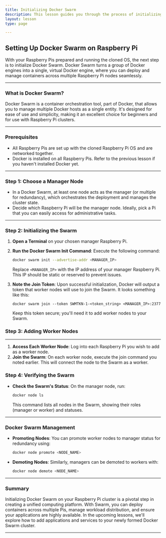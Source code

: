 ```yaml
---
title: Initializing Docker Swarm
description: This lesson guides you through the process of initializing Docker Swarm on your Raspberry Pi cluster, transforming individual Pis into a powerful, unified computing resource.
layout: lesson
type: page

---
```


## Setting Up Docker Swarm on Raspberry Pi

With your Raspberry Pis prepared and running the cloned OS, the next step is to initialize Docker Swarm. Docker Swarm turns a group of Docker engines into a single, virtual Docker engine, where you can deploy and manage containers across multiple Raspberry Pi nodes seamlessly.

---

### What is Docker Swarm?

Docker Swarm is a container orchestration tool, part of Docker, that allows you to manage multiple Docker hosts as a single entity. It's designed for ease of use and simplicity, making it an excellent choice for beginners and for use with Raspberry Pi clusters.

---

### Prerequisites

- All Raspberry Pis are set up with the cloned Raspberry Pi OS and are networked together.
- Docker is installed on all Raspberry Pis. Refer to the previous lesson if you haven't installed Docker yet.

---

### Step 1: Choose a Manager Node

- In a Docker Swarm, at least one node acts as the manager (or multiple for redundancy), which orchestrates the deployment and manages the cluster state.
- Decide which Raspberry Pi will be the manager node. Ideally, pick a Pi that you can easily access for administrative tasks.

---

### Step 2: Initializing the Swarm

1. **Open a Terminal** on your chosen manager Raspberry Pi.
1. **Run the Docker Swarm Init Command**: Execute the following command:

   ```sh
   docker swarm init --advertise-addr <MANAGER_IP>
   ```

   Replace `<MANAGER_IP>` with the IP address of your manager Raspberry Pi. This IP should be static or reserved to prevent issues.

1. **Note the Join Token**: Upon successful initialization, Docker will output a token that worker nodes will use to join the Swarm. It looks something like this:

   ```plaintext
   docker swarm join --token SWMTKN-1-<token_string> <MANAGER_IP>:2377
   ```

   Keep this token secure; you'll need it to add worker nodes to your Swarm.

### Step 3: Adding Worker Nodes

---

1. **Access Each Worker Node**: Log into each Raspberry Pi you wish to add as a worker node.
1. **Join the Swarm**: On each worker node, execute the join command you noted earlier. This will connect the node to the Swarm as a worker.

### Step 4: Verifying the Swarm

- **Check the Swarm's Status**: On the manager node, run:

  ```sh
  docker node ls
  ```

  This command lists all nodes in the Swarm, showing their roles (manager or worker) and statuses.

---

### Docker Swarm Management

- **Promoting Nodes**: You can promote worker nodes to manager status for redundancy using:

  ```sh
  docker node promote <NODE_NAME>
  ```

- **Demoting Nodes**: Similarly, managers can be demoted to workers with:

  ```sh
  docker node demote <NODE_NAME>
  ```

---

### Summary

Initializing Docker Swarm on your Raspberry Pi cluster is a pivotal step in creating a unified computing platform. With Swarm, you can deploy containers across multiple Pis, manage workload distribution, and ensure your applications are highly available. In the upcoming lessons, we'll explore how to add applications and services to your newly formed Docker Swarm cluster.

---
